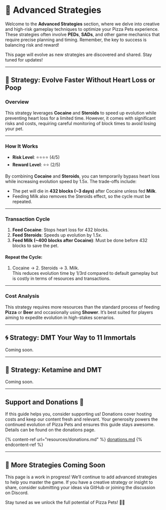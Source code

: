 # 🧠 Advanced Strategies

Welcome to the **Advanced Strategies** section, where we delve into creative and high-risk gameplay techniques to optimize your Pizza Pets experience. These strategies often involve **PEDs**, **SADs**, and other game mechanics that require precise planning and timing. Remember, the key to success is balancing risk and reward!

This page will evolve as new strategies are discovered and shared. Stay tuned for updates!

---

## 🚀 Strategy: Evolve Faster Without Heart Loss or Poop

### **Overview**
This strategy leverages **Cocaine** and **Steroids** to speed up evolution while preventing heart loss for a limited time. However, it comes with significant risks and costs, requiring careful monitoring of block times to avoid losing your pet.

---

### **How It Works**

- **Risk Level**: ⭐⭐⭐⭐ (4/5)  
- **Reward Level**: ⭐⭐ (2/5)

By combining **Cocaine** and **Steroids**, you can temporarily bypass heart loss while increasing evolution speed by 1.5x. The trade-offs include:
- The pet will die in **432 blocks (~3 days)** after Cocaine unless fed **Milk**.  
- Feeding Milk also removes the Steroids effect, so the cycle must be repeated.  

---

### **Transaction Cycle**

1. **Feed Cocaine**: Stops heart loss for 432 blocks.  
2. **Feed Steroids**: Speeds up evolution by 1.5x.  
3. **Feed Milk (~400 blocks after Cocaine)**: Must be done before 432 blocks to save the pet.  

#### Repeat the Cycle:
1. Cocaine → 2. Steroids → 3. Milk.  
This reduces evolution time by 1/3rd compared to default gameplay but is costly in terms of resources and transactions.

---

### **Cost Analysis**
This strategy requires more resources than the standard process of feeding **Pizza** or **Beer** and occasionally using **Shower**. It’s best suited for players aiming to expedite evolution in high-stakes scenarios.

---

## 🌀 Strategy: DMT Your Way to 11 Immortals

Coming soon.

---

## 🐎 Strategy: Ketamine and DMT

Coming soon.

---

## Support and Donations 💖

If this guide helps you, consider supporting us! Donations cover hosting costs and keep our content fresh and relevant. Your generosity powers the continued evolution of Pizza Pets and ensures this guide stays awesome. Details can be found on the donations page.

{% content-ref url="resources/donations.md" %}
[donations.md](resources/donations.md)
{% endcontent-ref %}

---

## 🐾 More Strategies Coming Soon

This page is a work in progress! We’ll continue to add advanced strategies to help you master the game. If you have a creative strategy or insight to share, consider submitting your ideas via GitHub or joining the discussion on Discord.

Stay tuned as we unlock the full potential of Pizza Pets! 🍕🐾